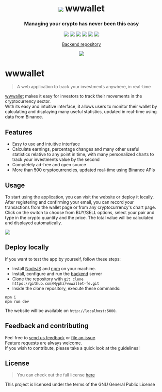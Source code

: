 <p align="center">
<h1 align="center">
<img align="center" src="https://wwwallet.app/icons/logo.svg">
wwwallet
</h1>
<h3 align="center">Managing your crypto has never been this easy</h3>
</p>

<p align="center">
<img src="https://img.shields.io/badge/HTML5-E34F26?style=for-the-badge&logo=html5&logoColor=white">
<img src="https://img.shields.io/badge/Sass-CC6699?style=for-the-badge&logo=sass&logoColor=white">
<img src="https://img.shields.io/badge/JavaScript-F7DF1E?style=for-the-badge&logo=javascript&logoColor=black">
<img src="https://img.shields.io/badge/Vue.js-35495E?style=for-the-badge&logo=vue.js&logoColor=4FC08D">
<img src="https://img.shields.io/badge/MongoDB-4EA94B?style=for-the-badge&logo=mongodb&logoColor=white">
<img src="https://img.shields.io/badge/Bitcoin-000000?style=for-the-badge&logo=bitcoin&logoColor=white">
</p>

<p align="center">
<a href="https://github.com/Myphz/wwwallet-be" target="_blank">Backend repository</a>
</p>

<p align="center">
<img src="https://wwwallet.app/images/tablet_mockup.png">
</p>


# wwwallet
> A web application to track your investments anywhere, in real-time

<a href="https://wwwallet.app/" target="_blank">wwwallet</a> makes it easy for investors to track their movements in the cryptocurrency sector.  
With its easy and intuitive interface, it allows users to monitor their wallet by calculating and displaying many useful statistics, updated in real-time using data from Binance.

## Features
- Easy to use and intuitive interface
- Calculate earnings, percentage changes and many other useful statistics relative to any point in time, with many personalized charts to track your investments value by the second
- Completely ad-free and open source
- More than 500 cryptocurrencies, updated real-time using Binance APIs

## Usage
To start using the application, you can visit the website or deploy it locally.   
After registering and confirming your email, you can record your transactions from the wallet page or from any cryptocurrency's chart page.  
Click on the switch to choose from BUY/SELL options, select your pair and type in the crypto quantity and the price. The total value will be calculated and displayed automatically.  

<img src="https://wwwallet.app/images/transaction.png">

## Deploy locally
If you want to test the app by yourself, follow these steps:
- Install <a href="https://nodejs.org/" target="_blank">NodeJS</a> and <a href="https://www.npmjs.com/">npm</a> on your machine.
- Install, configure and run the <a href="https://github.com/Myphz/wwwallet-be">backend</a> server
- Clone the repository with `git clone https://github.com/Myphz/wwwallet-fe.git`
- Inside the clone repository, execute these commands:
```
npm i
npm run dev
```
The website will be available on `http://localhost:5000`.

## Feedback and contributing
Feel free to <a href="https://wwwallet.app/feedback" target="_blank">send us feedback</a> or <a href="https://github.com/Myphz/wwwallet-fe/issues" target="_blank">file an issue</a>.  
Feature requests are always welcome.  
If you wish to contribute, please take a quick look at the guidelines!

## License
> You can check out the full license <a href="https://github.com/Myphz/wwwallet-fe/blob/main/LICENSE" target="_blank">here</a>

This project is licensed under the terms of the GNU General Public License
